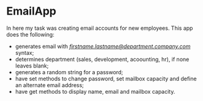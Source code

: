 # EmailApp
In here my task was creating email accounts for new employees. This app does the following:

- generates email with <i>firstname.lastname@department.company.com</i> syntax;
- determines department (sales, development, acoounting, hr), if none leaves blank;
- generates a random string for a password;
- have set methods to change password, set mailbox capacity and define an alternate email address;
- have get methods to display name, email and mailbox capacity.
